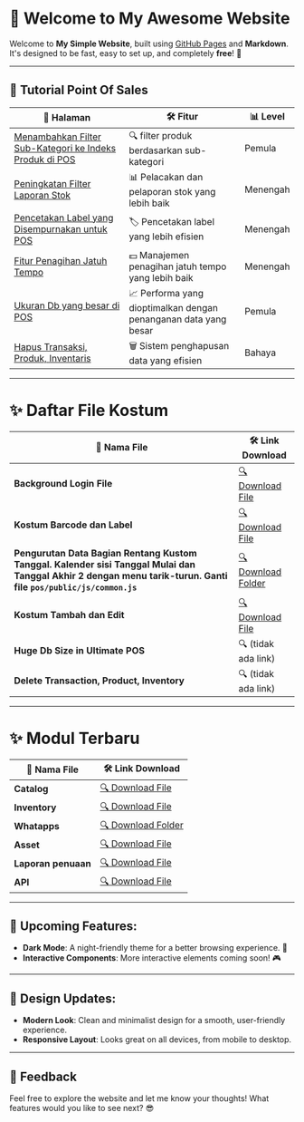 # 🚀 Welcome to My Awesome Website

Welcome to **My Simple Website**, built using [GitHub Pages](https://pages.github.com/) and **Markdown**. It's designed to be fast, easy to set up, and completely **free**! 🚀

---

## 📍 Tutorial Point Of Sales

| 📑 **Halaman**                                        | 🛠 **Fitur**                              | 📊 **Level**                              |
|---------------------------------------------------|---------------------------------------------|---------------------------------------------|
| [Menambahkan Filter Sub-Kategori ke Indeks Produk di POS](1.md) | 🔍 filter produk berdasarkan sub-kategori        | Pemula |
| [Peningkatan Filter Laporan Stok](2.md)           | 📊 Pelacakan dan pelaporan stok yang lebih baik   | Menengah |
| [Pencetakan Label yang Disempurnakan untuk POS](3.md)  | 🏷️ Pencetakan label yang lebih efisien          | Menengah |
| [Fitur Penagihan Jatuh Tempo](4.md)                   | 💵 Manajemen penagihan jatuh tempo yang lebih baik    | Menengah |
| [Ukuran Db yang besar di POS​](5.md)                   | 📈 Performa yang dioptimalkan dengan penanganan data yang besar    | Pemula |
| [Hapus Transaksi, Produk, Inventaris](6.md)     | 🗑️ Sistem penghapusan data yang efisien          | Bahaya | 

---

# ✨ Daftar File Kostum

| 📑 **Nama File**                                                                                                    | 🛠 **Link Download**                                                                                                                                  |
|---------------------------------------------------------------------------------------------------------------------|-------------------------------------------------------------------------------------------------------------------------------------------------------|
| **Background Login File**                                                                                           | [🔍 Download File](https://drive.google.com/file/d/1LWjHGvmYsvEbsMq-6U64RnvT_qFaFc6w/view?usp=sharing)                                                |
| **Kostum Barcode dan Label**                                                                                        | [🔍 Download File](https://drive.google.com/file/d/1KYcL6IuSWVZDR-figEbOIxSijf6cnlGn/view?usp=sharing)                                                |
| **Pengurutan Data Bagian Rentang Kustom Tanggal. Kalender sisi Tanggal Mulai dan Tanggal Akhir 2 dengan menu tarik-turun. Ganti file `pos/public/js/common.js`** | [🔍 Download Folder](https://drive.google.com/drive/folders/1k-fc5hVEOqwfDb-qdO4Y8h006XR7jA4j?usp=drive_link)                                         |
| **Kostum Tambah dan Edit**                                                                                          | [🔍 Download File](https://drive.google.com/file/d/1VADZpKrLUVslkOiXwwQY4GPC45pqIbn4/view?usp=sharing)                                                |
| **Huge Db Size in Ultimate POS**                                                                                    | 🔍 (tidak ada link)                                                                                                                                   |
| **Delete Transaction, Product, Inventory**                                                                          | 🔍 (tidak ada link)                                                                                                                                   |


---

# ✨ Modul Terbaru

| 📑 **Nama File**                                                                                                    | 🛠 **Link Download**                                                                                                                                  |
|---------------------------------------------------------------------------------------------------------------------|-------------------------------------------------------------------------------------------------------------------------------------------------------|
| **Catalog**                                                                                           | [🔍 Download File](https://drive.google.com/file/d/1fsafNy1r-j7lvW7iXvyjUavJiSKhFt5E/view?usp=sharing)                                                |
| **Inventory**                                                                                        | [🔍 Download File](https://drive.google.com/file/d/1BNZWbVEdrOsv2eaIHtB-Jin9ODYKeuHr/view?usp=sharing)                                                |
| **Whatapps** | [🔍 Download Folder](https://drive.google.com/file/d/1tBZodbDvRsZE81g7mYd5tLJ0lFxuPiLH/view?usp=sharing)                                         |
| **Asset**                                                                                          | [🔍 Download File](https://drive.google.com/file/d/19JmP4XQKfVamkRoBsp01OQipvS4H7KYl/view?usp=drive_link)                                                |
| **Laporan penuaan**                                                                                    | [🔍 Download File](https://drive.google.com/file/d/1E2U6GK5-kFT1wm_D9d0LgetQeuNnLMIL/view?usp=drive_link)                                                                                                                                          |
| **API**                                                                          | [🔍 Download File](https://drive.google.com/file/d/1q4dpSlthykEtrFVqPPK1rimBabrrKAuS/view?usp=drive_link)                                                                                                                                   |


---

## 🌟 Upcoming Features:
- **Dark Mode**: A night-friendly theme for a better browsing experience. 🌙
- **Interactive Components**: More interactive elements coming soon! 🎮

---

## 🎨 Design Updates:
- **Modern Look**: Clean and minimalist design for a smooth, user-friendly experience.
- **Responsive Layout**: Looks great on all devices, from mobile to desktop.

---

## 💬 Feedback

Feel free to explore the website and let me know your thoughts! What features would you like to see next? 😎
